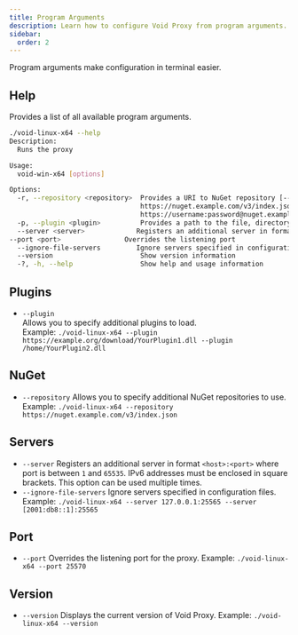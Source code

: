 ```yaml
---
title: Program Arguments
description: Learn how to configure Void Proxy from program arguments.
sidebar:
  order: 2
---
```


Program arguments make configuration in terminal easier.

## Help
Provides a list of all available program arguments.
```bash
./void-linux-x64 --help
Description:
  Runs the proxy

Usage:
  void-win-x64 [options]

Options:
  -r, --repository <repository>  Provides a URI to NuGet repository [--repository
                                 https://nuget.example.com/v3/index.json or --repository
                                 https://username:password@nuget.example.com/v3/index.json].
  -p, --plugin <plugin>          Provides a path to the file, directory or url to load plugin.
  --server <server>             Registers an additional server in format <host>:<port>
--port <port>                Overrides the listening port
  --ignore-file-servers         Ignore servers specified in configuration files
  --version                      Show version information
  -?, -h, --help                 Show help and usage information
```

## Plugins
- `--plugin`  
  Allows you to specify additional plugins to load.  
  Example: `./void-linux-x64 --plugin https://example.org/download/YourPlugin1.dll --plugin /home/YourPlugin2.dll`

## NuGet
- `--repository`
  Allows you to specify additional NuGet repositories to use.
  Example: `./void-linux-x64 --repository https://nuget.example.com/v3/index.json`

## Servers
- `--server`
  Registers an additional server in format `<host>:<port>` where port is between `1` and `65535`. IPv6 addresses must be enclosed in square brackets. This option can be used multiple times.
- `--ignore-file-servers`
  Ignore servers specified in configuration files.
  Example: `./void-linux-x64 --server 127.0.0.1:25565 --server [2001:db8::1]:25565`
## Port
- `--port`
  Overrides the listening port for the proxy.
  Example: `./void-linux-x64 --port 25570`


## Version
- `--version`
  Displays the current version of Void Proxy.
  Example: `./void-linux-x64 --version`
